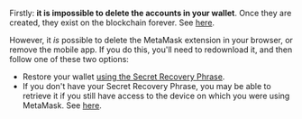 Firstly: **it is impossible to delete the accounts in your wallet**. Once they are created, they exist on the blockchain forever. See [here](https://support.metamask.io/hc/en-us/articles/360042515731-How-can-I-delete-my-MetaMask-wallet-).


However, it *is* possible to delete the MetaMask extension in your browser, or remove the mobile app. If you do this, you'll need to redownload it, and then follow one of these two options: 


* Restore your wallet [using the Secret Recovery Phrase](https://support.metamask.io/hc/en-us/articles/360015289612-How-to-restore-your-MetaMask-account-from-seed-phrase).
* If you don't have your Secret Recovery Phrase, you may be able to retrieve it if you still have access to the device on which you were using MetaMask. See [here](https://support.metamask.io/hc/en-us/articles/13112366068251).

